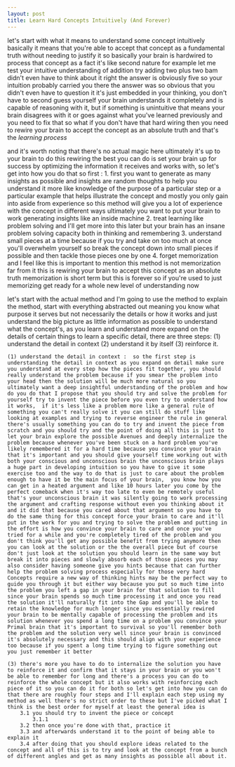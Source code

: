 ```yaml
---
layout: post
title: Learn Hard Concepts Intuitively (And Forever)
---
```




 let's start with what it means to understand some concept intuitively basically it means that you're able to accept that concept as a fundamental truth without needing to justify it so basically your brain is hardwired to process that concept as a fact it's like second nature for example let me test your intuitive understanding of addition try adding two plus two bam didn't even have to think about it right the answer is obviously five so your intuition probably carried you there the answer was so obvious that you didn't even have to question it it's just embedded in your thinking, you don't have to second guess yourself your brain understands it completely and is capable of reasoning with it, but if something is unintuitive that means your brain disagrees with it or goes against what you've learned previously and you need to fix that so what if you don't have that hard wiring then you need to rewire your brain to accept the concept as an absolute truth and that's the *learning process*

and it's worth noting that there's no actual magic here ultimately it's up to your brain to do this rewiring the best you can do is set your brain up for success by optimizing the information it receives and works with,  so let's get into how you do that so first : 
	1. first you want to generate as many insights as possible and insights are random thoughts to help you understand it more like knowledge of the purpose of a particular step or a particular example that helps illustrate the concept and mostly you only gain into aside from experience so this method will give you a lot of experience with the concept in different ways ultimately you want to put your brain to work generating insights like an inside machine
	2.  treat learning like problem solving and I'll get more into this later but your brain has an insane problem solving capacity both in thinking and remembering
	3. understand small pieces at a time because if you try and take on too much at once you'll overwhelm yourself so break the concept down into small pieces if possible and then tackle those pieces one by one
	4. forget memorization and I feel like this is important to mention this method is not memorization far from it this is rewiring your brain to accept this concept as an absolute truth memorization is short term but this is forever so if you're used to just memorizing get ready for a whole new level of understanding now
	
let's start with the actual method and I'm going to use the method to explain the method, start with everything abstracted out meaning you know what purpose it serves but not necessarily the details or how it works and just understand the big picture as little information as possible to understand what the concept's, as you learn and understand more expand on the details of certain things to learn a specific detail, there are three steps: (1) understand the detail in context  (2) understand it by itself (3) reinforce it.

	(1) understand the detail in context :  so the first step is understanding the detail in context as you expand on detail make sure you understand at every step how the pieces fit together, you should really understand the problem because if you smear the problem into your head then the solution will be much more natural so you ultimately want a deep insightful understanding of the problem and how do you do that I propose that you should try and solve the problem for yourself try to invent the piece before you even try to understand how it works,  if it's less like a problem more like a general rule of something you can't really solve it you can still do stuff like looking at examples and trying to reverse engineer the rule in general there's usually something you can do to try and invent the piece from scratch and you should try and the point of doing all this is just to let your brain explore the possible Avenues and deeply internalize the problem because whenever you've been stuck on a hard problem you've likely remembered it for a hard time because you convince your brain that it's important and you should give yourself time working out with both your conscious and unconscious brain the unconscious brain plays a huge part in developing intuition so you have to give it some exercise too and the way to do that is just to care about the problem enough to have it be the main focus of your brain,  you know how you can get in a heated argument and like 10 hours later you come by the perfect comeback when it's way too late to even be remotely useful that's your unconscious brain it was silently going to work processing the argument and crafting response without even you thinking about it and it did that because you cared about that argument so you have to do the same thing for this concept force your brain to care and it'll put in the work for you and trying to solve the problem and putting in the effort is how you convince your brain to care and once you've tried for a while and you're completely tired of the problem and you don't think you'll get any possible benefit from trying anymore then you can look at the solution or the the overall piece but of course don't just look at the solution you should learn in the same way but break it into pieces and slowly absorb each of those pieces you may also consider having someone give you hints because that can further help the problem solving process especially for those very hard Concepts require a new way of thinking hints may be the perfect way to guide you through it but either way because you put so much time into the problem you left a gap in your brain for that solution to fill since your brain spends so much time processing it and once you read the solution it'll naturally fit into the Gap and you'll be able to retain the knowledge for much longer since you essentially rewired your brain to be mentally capable of processing the problem and its solution whenever you spend a long time on a problem you convince your Primal brain that it's important to survival so you'll remember both the problem and the solution very well since your brain is convinced it's absolutely necessary and this should align with your experience too because if you spent a long time trying to figure something out you just remember it better
	
	(3) there's more you have to do to internalize the solution you have to reinforce it and confirm that it stays in your brain or you won't be able to remember for long and there's a process you can do to reinforce the whole concept but it also works with reinforcing each piece of it so you can do it for both so let's get into how you can do that there are roughly four steps and I'll explain each step using my method as well there's no strict order to these but I've picked what I think is the best order for myself at least the general idea is 
		3.1 you should try to invent the piece or concept 
			3.1.1
		3.2 then once you're done with that, practice it 
		3.3 and afterwards understand it to the point of being able to explain it 
		3.4 after doing that you should explore ideas related to the concept and all of this is to try and look at the concept from a bunch of different angles and get as many insights as possible all about it.
		
		
